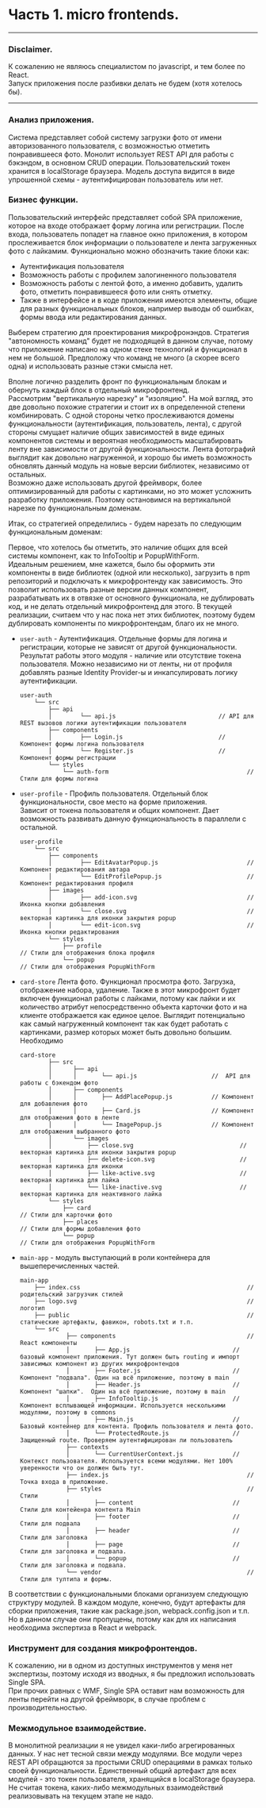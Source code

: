 # Часть 1. micro frontends.

---
### Disclaimer.

К сожалению не являюсь специалистом по javascript, и тем более по React.  
Запуск приложения после разбивки делать не будем (хотя хотелось бы).

---
### Анализ приложения.
Система представляет собой систему загрузки фото от имени авторизованного пользователя, с возможностью отметить понравившееся фото.
Монолит использует REST API для работы с бэкэндом, в основном CRUD операции.
Пользовательский токен хранится в localStorage браузера. Модель доступа видится в виде упрошенной схемы - аутентифицирован пользователь или нет.


### Бизнес функции.
Пользовательский интерфейс представляет собой SPA приложение, которое на входе отображает форму логина или регистрации. После входа, пользователь попадет на главное 
окно приложения, в котором прослеживается блок информации о пользователе и лента загруженных фото с лайкамим. 
Функционально можно обозначить такие блоки как: 
- Аутентификация пользователя
- Возможность работы с профилем залогиненного пользователя
- Возможность работы с лентой фото, а именно добавить, удалить фото, отметить понравившееся фото или снять отметку.
- Также в интерфейсе и в коде приложения имеются элементы, общие для разных функциональных блоков, например выводы об ошибках, формы ввода или редактирования данных.

Выберем стратегию для проектирования микрофронэндов. Стратегия "автономность команд" будет не подходящей в данном случае, потому что приложение написано на одном стеке технологий и функционал в нем не большой. 
Предположу что команд не много (а скорее всего одна) и использовать разные стэки смысла нет.

Вполне логично разделить фронт по функциональным блокам и обернуть каждый блок в отдельный микрофронтенд.  
Рассмотрим "вертикальную нарезку" и "изоляцию". На мой взгляд, это две довольно похожие стратегии и стоит их в определенной степени комбинировать. 
С одной стороны четко прослеживаются домены функциональности (аутентификация, пользователь, лента), с другой стороны смущает наличие общих зависимостей в виде единых компонентов системы и вероятная необходимость масштабировать ленту вне зависимости от другой функциональности.
Лента фотографий выглядит как довольно нагруженной, и хорошо бы иметь возможность обновлять данный модуль на новые версии библиотек, независимо от остальных.  
Возможно даже использовать другой фреймворк, более оптимизированный для работы с картинками, но это может усложнить разработку приложения.
Поэтому остановимся на вертикальной нарезке по функциональным доменам. 

Итак, со стратегией определились - будем нарезать по следующим функциональным доменам:

Первое, что хотелось бы отметить, это наличие общих для всей системы компонент, как то InfoTooltip и PopupWithForm.  
Идеальным решением, мне кажется, было бы оформить эти компоненты в виде библиотек (одной или несколько), загрузить в npm репозиторий и подключать к микрофронтенду как зависимость.
Это позволит использовать разные версии данных компонент, разрабатывать их в отвязке от основного функционала, не дублировать код, и не делать отдельный микрофронтенд для этого.
В текущей реализации, считаем что у нас пока нет этих библиотек, поэтому будем дублировать компоненты по микрофронтендам, благо их не много.

- `user-auth` - Аутентификация. Отдельные формы для логина и регистрации, которые не зависят от другой функциональности.   
  Результат работы этого модуля - наличие или отсутствие токена пользователя. 
  Можно независимо ни от ленты, ни от профиля добавлять разные Identity Provider-ы и инкапсулировать логику аутентификации.
    ```
    user-auth
        └── src
            ├── api
            │		 └── api.js                             // API для REST вызовов логики аутентификации пользователя 
            ├── components  
            │		 ├── Login.js                           // Компонент формы логина пользователя
            │		 └── Register.js                        // Компонент формы регистрации
            └── styles
                └── auth-form                                       // Стили для формы логина
    ```

- `user-profile` - Профиль пользователя. Отдельный блок функциональности, свое место на форме приложения.  
   Зависит от токена пользователя и общих компонент. Дает возможность развивать данную функциональность в параллели с остальной.
    ```
    user-profile
        └── src
            ├── components
            │		 ├── EditAvatarPopup.js                         // Компонент редактирования автара
            │		 └── EditProfilePopup.js                        // Компонент редактирования профиля
            ├── images
            │		 ├── add-icon.svg                               // Иконка кнопки добавления
            │		 └── close.svg                                  // векторная картинка для иконки закрытия popup
            │		 └── edit-icon.svg                              // Иконка кнопки редактирования
            └── styles
                ├── profile                                                 // Стили для отображения блока профиля
                └── popup                                                   // Стили для отображения PopupWithForm
    ```

- `card-store` Лента фото. Функционал просмотра фото. Загрузка, отображение набора, удаление. Также в этот микрофронт будет включен функционал работы с лайками, потому как лайки и их количество атрибут непосредственно объекта карточки фото и на клиенте отображается как единое целое.
       Выглядит потенциально как самый нагруженный компонент так как будет работать с картинками, размер которых может быть довольно большим. Необходимо
  ```
  card-store
          ├── src
          │		 ├── api
          │		 │		 └── api.js                     //  API для работы с бэкендом фото
          │		 ├── components
          │		 │		 ├── AddPlacePopup.js           // Компонент для добавления фото 
          │		 │		 ├── Card.js                    // Компонент для отображения фото в ленте
          │		 │		 └── ImagePopup.js              // Компонент для отображения выбранного фото
          │		 └── images
          │		     ├── close.svg                              // векторная картинка для иконки закрытия popup
          │		     ├── delete-icon.svg                        // векторная картинка для иконки
          │		     ├── like-active.svg                        // векторная картинка для лайка
          │		     └── like-inactive.svg                      // векторная картинка для неактивного лайка
          └── styles
              ├── card                                                    // Стили для карточки фото 
              ├── places                                                  // Стили для формы добавления фото
              └── popup                                                   // Стили для отображения PopupWithForm
  ```

- `main-app` - модуль выступающий в роли контейнера для вышеперечисленных частей.

    ```
    main-app
        ├── index.css                                               // родительский загрузчик стилей
        ├── logo.svg                                                // логотип
        ├── public                                                  // статические артефакты, фавикон, robots.txt и т.п.
        └── src
                 ├── components                                     // React компоненты
                 │		 ├── App.js                             // базовый компонент приложения. Тут должен быть routing и импорт зависимых компонент из других микрофронтендов
                 │		 ├── Footer.js                          // Компонент "подвала". Один на всё приложение, поэтому в main
                 │		 ├── Header.js                          // Компонент "шапки".  Один на всё приложение, поэтому в main
                 │		 ├── InfoTooltip.js                     // Компонент всплывающей информации. Используется несколькими модулями, поэтому в commons
                 │		 ├── Main.js                            // Базовый контейнер для контента. Профиль пользователя и лента фото.
                 │		 └── ProtectedRoute.js                  // Защищенный route. Проверяем аутентифицирован ли пользователь
                 ├── contexts
                 │		 └── CurrentUserContext.js              // Контекст пользователя. Используется всеми модулями. Нет 100% уверенности что он должен быть тут.
                 ├── index.js                                       // Точка входа в приложение.
                 ├── styles                                         // Стили
                 │		 ├── content                            // Стили для контейенра контента Main
                 │		 ├── footer                             // Стили для подвала
                 │		 ├── header                             // Стили для заголовка
                 │		 ├── page                               // Стили для заголовка и подвала.
                 │		 └── popup                              // Стили для заголовка и подвала.
                 └── vendor                                         // Стили для тултипа и формы. 
    ```


В соответствии с функциональными блоками организуем следующую структуру модулей. В каждом модуле, конечно, будут артефакты для сборки приложения, такие как package.json, webpack.config.json и т.п.
Но в данном случае они пропущены, потому как для их написания необходима экспертиза в React и webpack.

###  Инструмент для создания микрофронтендов.

К сожалению, ни в одном из доступных инструментов у меня нет экспертизы, поэтому исходя из вводных, я бы предложил использовать Single SPA.  
При прочих равных с WMF, Single SPA оставит нам возможность для ленты перейти на другой фреймворк, в случае проблем с производительностью.

### Межмодульное взаимодействие.

В монолитной реализации я не увидел каки-либо агрегированных данных. У нас нет тесной связи между модулями. Все модули через REST API обращаются за простыми CRUD операциями в рамках только своей функциональности. Единственный общий артефакт для всех модулей - это токен пользователя, хранящийся в localStorage браузера. 
Не считая токена, каких-либо межмодульных взаимодействий реализовывать на текущем этапе не надо.  








